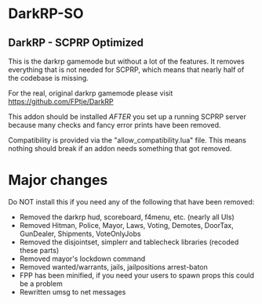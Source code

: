 # DarkRP-SO

## DarkRP - SCPRP Optimized

This is the darkrp gamemode but without a lot of the features. It removes everything that is not needed for SCPRP, which means that nearly half of the codebase is missing.

For the real, original darkrp gamemode please visit https://github.com/FPtje/DarkRP

This addon should be installed *AFTER* you set up a running SCPRP server because many checks and fancy error prints have been removed.

Compatibility is provided via the "allow_compatibility.lua" file. This means nothing should break if an addon needs something that got removed.

# Major changes

Do NOT install this if you need any of the following that have been removed:

 - Removed the darkrp hud, scoreboard, f4menu, etc. (nearly all UIs)
 - Removed Hitman, Police, Mayor, Laws, Voting, Demotes, DoorTax, GunDealer, Shipments, VoteOnlyJobs
 - Removed the disjointset, simplerr and tablecheck libraries (recoded these parts)
 - Removed mayor's lockdown command
 - Removed wanted/warrants, jails, jailpositions arrest-baton
 - FPP has been minified, if you need your users to spawn props this could be a problem
 - Rewritten umsg to net messages

